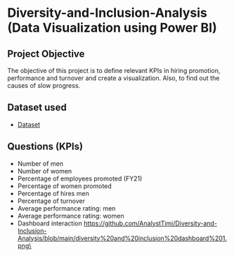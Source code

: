 # Diversity-and-Inclusion-Analysis (Data Visualization using Power BI)
## Project Objective
The objective of this project is to define relevant KPIs in hiring promotion, performance and turnover and create a visualization. Also, to find out the causes of slow progress.

## Dataset used
- <a href="https://github.com/AnalystTimi/Diversity-and-Inclusion-Analysis/commit/7948e5de69218bad2ea6b5459c807222ccadacad">Dataset</a>

## Questions (KPIs)
-	Number of men
-	Number of women
-	Percentage of employees promoted (FY21)
-	Percentage of women promoted
-	Percentage of hires men
-	Percentage of turnover
-	Average performance rating: men
-	Average performance rating: women
-	Dashboard interaction https://github.com/AnalystTimi/Diversity-and-Inclusion-Analysis/blob/main/diversity%20and%20inclusion%20dashboard%201.png\


